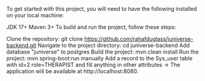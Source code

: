 To get started with this project, you will need to have the following installed on your local machine:

JDK 17+
Maven 3+
To build and run the project, follow these steps: 

Clone the repository: git clone https://github.com/rahafduglass/juniverse-backend.git
Navigate to the project directory: cd juniverse-backend
Add database "juniverse" to postgres
Build the project: mvn clean install
Run the project: mvn spring-boot:run
manually Add a record to the Sys_user table with id=2 role=THERAPIST and fill anything in other attributes
-> The application will be available at http://localhost:8080.
